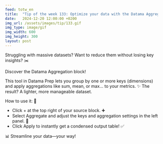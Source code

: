 ```yaml
---
feed: totw_en
title:  "Tip of the week 133: Optimize your data with the Datama Aggregation block! 🌟"
date:   2024-12-20 12:00:00 +0200
img_url: /assets/images/tip/133.gif
img_type: image/gif
img_width: 600
img_height: 300
layout: post
---
```


Struggling with massive datasets? Want to reduce them without losing key insights? ✂️ 

Discover the Datama Aggregation block! 

This tool in Datama Prep lets you group by one or more keys (dimensions) and apply aggregations like sum, mean, or max… to your metrics. 
✨ The result? A lighter, more manageable dataset. 

How to use it: 🔧 
  * Click + at the top right of your source block. ➕ 
  * Select Aggregate and adjust the keys and aggregation settings in the left panel. 📂 
  * Click Apply to instantly get a condensed output table! ✅ 

📊 Streamline your data—your way!
